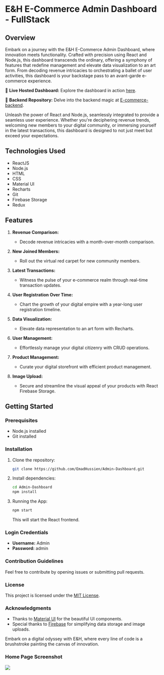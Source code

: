 # E&H E-Commerce Admin Dashboard - FullStack

## Overview

Embark on a journey with the E&H E-Commerce Admin Dashboard, where innovation meets functionality. Crafted with precision using React and Node.js, this dashboard transcends the ordinary, offering a symphony of features that redefine management and elevate data visualization to an art form. From decoding revenue intricacies to orchestrating a ballet of user activities, this dashboard is your backstage pass to an avant-garde e-commerce experience.

🚀 **Live Hosted Dashboard:** Explore the dashboard in action [here](https://admin-dashboard-tan-psi.vercel.app/).

🔗 **Backend Repository:** Delve into the backend magic at [E-commerce-backend](https://github.com/EmadHussien/E-commerce-backend).

Unleash the power of React and Node.js, seamlessly integrated to provide a seamless user experience. Whether you're deciphering revenue trends, welcoming new members to your digital community, or immersing yourself in the latest transactions, this dashboard is designed to not just meet but exceed your expectations.

## Technologies Used

- ReactJS
- Node.js
- HTML
- CSS
- Material UI
- Recharts
- Git
- Firebase Storage
- Redux

## Features

1. **Revenue Comparison:**

   - Decode revenue intricacies with a month-over-month comparison.

2. **New Joined Members:**

   - Roll out the virtual red carpet for new community members.

3. **Latest Transactions:**

   - Witness the pulse of your e-commerce realm through real-time transaction updates.

4. **User Registration Over Time:**

   - Chart the growth of your digital empire with a year-long user registration timeline.

5. **Data Visualization:**

   - Elevate data representation to an art form with Recharts.

6. **User Management:**

   - Effortlessly manage your digital citizenry with CRUD operations.

7. **Product Management:**

   - Curate your digital storefront with efficient product management.

8. **Image Upload:**
   - Secure and streamline the visual appeal of your products with React Firebase Storage.

## Getting Started

### Prerequisites

- Node.js installed
- Git installed

### Installation

1. Clone the repository:

   ```bash
   git clone https://github.com/EmadHussien/Admin-Dashboard.git
   ```

2. Install dependencies:

   ```bash
   cd Admin-Dashboard
   npm install
   ```

3. Running the App:

   ```bash
   npm start
   ```

   This will start the React frontend.

### Login Credentials

- **Username:** Admin
- **Password:** admin

### Contribution Guidelines

Feel free to contribute by opening issues or submitting pull requests.

### License

This project is licensed under the [MIT License](LICENSE).

### Acknowledgments

- Thanks to [Material UI](https://material-ui.com/) for the beautiful UI components.
- Special thanks to [Firebase](https://firebase.google.com/) for simplifying data storage and image uploads.

Embark on a digital odyssey with E&H, where every line of code is a brushstroke painting the canvas of innovation.

### Home Page Screenshot
<img src="https://github.com/EmadHussien/Admin-Dashboard/assets/31719363/40704e90-6b8b-42b6-a1ac-3a415dd1b36e"  />


